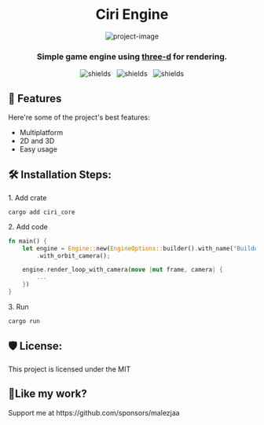 <h1 align="center" id="title">Ciri Engine</h1>

<p align="center"><img src="https://socialify.git.ci/malezjaa/ciri/image?font=Inter&amp;issues=1&amp;language=1&amp;name=1&amp;owner=1&amp;pattern=Transparent&amp;pulls=1&amp;stargazers=1&amp;theme=Auto" alt="project-image"></p>

<h3 id="description" align="center">Simple game engine using <a href="https://github.com/asny/three-d">three-d</a> for rendering.</h3>

<p align="center">
  <img src="https://img.shields.io/github/sponsors/malezjaa" alt="shields">&nbsp;&nbsp;
  <img src="https://img.shields.io/github/issues/malezjaa/ciri" alt="shields">&nbsp;&nbsp;
  <img src="https://img.shields.io/github/issues-pr/malezjaa/ciri" alt="shields">
</p>

<h2>🧐 Features</h2>

Here're some of the project's best features:

* Multiplatform
* 2D and 3D
* Easy usage

<h2>🛠️ Installation Steps:</h2>

<p>1. Add crate</p>

```
cargo add ciri_core
```

<p>2. Add code</p>

```rust
fn main() {
    let engine = Engine::new(EngineOptions::builder().with_name("Builder Example").build())
        .with_orbit_camera();

    engine.render_loop_with_camera(move |mut frame, camera| {
        ...
    })
}
```

<p>3. Run</p>

```
cargo run
```

<h2>🛡️ License:</h2>

This project is licensed under the MIT

<h2>💖Like my work?</h2>

<p>Support me at https://github.com/sponsors/malezjaa</p>
